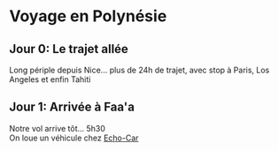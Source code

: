 # Voyage en Polynésie

## Jour 0: Le trajet allée

Long périple depuis Nice... plus de 24h de trajet, avec stop à Paris, Los Angeles et enfin Tahiti

## Jour 1: Arrivée à Faa'a

Notre vol arrive tôt... 5h30   
On loue un véhicule chez [Echo-Car](https://www.ecocar-tahiti.com/)   